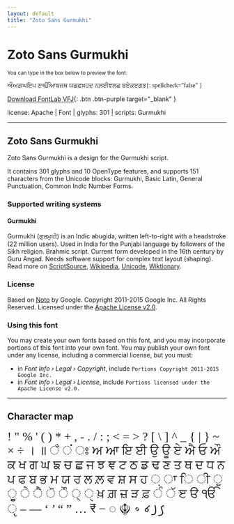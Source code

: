 ```yaml
---
layout: default
title: "Zoto Sans Gurmukhi"
---
```


# Zoto Sans Gurmukhi

<small>You can type in the box below to preview the font:</small>

<div contenteditable="true" class="texteditor" style="font-family: 'Zoto Sans Gurmukhi';">
ਔਅਗ਼ਘਇਪ ਣੴਆਙਜਥ ਯਡਫ਼ਖ਼ਹਦ ਨਲ਼ਈਞਲਛ ਬਏਕੲਗਭ{: spellcheck="false" }
</div>

[Download FontLab VFJ](https://downgit.github.io/#/home?url=https://github.com/fontlabcom/getgo-fonts/blob/main/getgo-fonts/apache/zotosans/zotosans-gurmukhi.vfj){: .btn .btn-purple target="_blank" }

license: Apache \| Font \| glyphs: 301 \| scripts: Gurmukhi

---


## Zoto Sans Gurmukhi

Zoto Sans Gurmukhi is a design for the Gurmukhi script.

It contains 301 glyphs and 10 OpenType features, and supports 151 characters from the Unicode blocks: Gurmukhi, Basic Latin, General Punctuation, Common Indic Number Forms.


### Supported writing systems


#### Gurmukhi

Gurmukhi (ਗੁਰਮੁਖੀ) is an Indic abugida, written left-to-right with a headstroke (22 million users). Used in India for the Punjabi language by followers of the Sikh religion. Brahmic script. Current form developed in the 16th century by Guru Angad. Needs software support for complex text layout (shaping). Read more on [ScriptSource](https://scriptsource.org/scr/Guru), [Wikipedia](https://en.wikipedia.org/wiki/ISO_15924:Guru), [Unicode](https://www.unicode.org/versions/Unicode13.0.0/ch12.pdf#G668388), [Wiktionary](https://en.wiktionary.org/wiki/Category:Gurmukhi_script).


### License

Based on [Noto](https://github.com/notofonts) by Google. Copyright 2011-2015 Google Inc. All Rights Reserved. Licensed under the [Apache License v2.0](https://www.apache.org/licenses/LICENSE-2.0.txt).

### Using this font

You may create your own fonts based on this font, and you may incorporate portions of this font into your own font. You may publish your own font under any license, including a commercial license, but you must:

- in _Font Info › Legal › Copyright_, include `Portions Copyright 2011-2015 Google Inc.`
- in _Font Info › Legal › License_, include `Portions licensed under the Apache License v2.0.`


---

## Character map

<div style="font-family: 'Zoto Sans Gurmukhi'; font-size: 2em;">
! " % ' ( ) * + , - . / : ; < = > ? [ \ ] ^ _ { | } ~   × ÷ । ॥ ਁ ਂ ਃ ਅ ਆ ਇ ਈ ਉ ਊ ਏ ਐ ਓ ਔ ਕ ਖ ਗ ਘ ਙ ਚ ਛ ਜ ਝ ਞ ਟ ਠ ਡ ਢ ਣ ਤ ਥ ਦ ਧ ਨ ਪ ਫ ਬ ਭ ਮ ਯ ਰ ਲ ਲ਼ ਵ ਸ਼ ਸ ਹ ਼ ਾ ਿ ੀ ੁ ੂ ੇ ੈ ੋ ੌ ੍ ੑ ਖ਼ ਗ਼ ਜ਼ ੜ ਫ਼ ੰ ੱ ੲ ੳ ੴ ੵ – — ‘ ’ “ ” … ₹ − ◌ ☬ ꠶ ꠷ ꠸ ꠹
</div>


